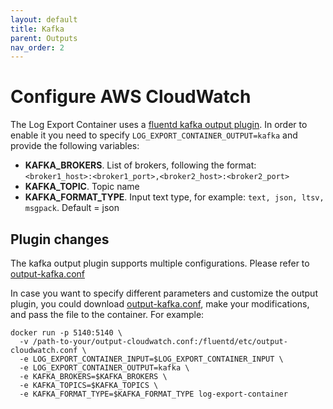 ```yaml
---
layout: default
title: Kafka
parent: Outputs
nav_order: 2
---
```

# Configure AWS CloudWatch

The Log Export Container uses a [fluentd kafka output plugin](https://github.com/fluent/fluent-plugin-kafka). In order to enable it you need to specify `LOG_EXPORT_CONTAINER_OUTPUT=kafka` and provide the following variables:
* **KAFKA_BROKERS**. List of brokers, following the format: `<broker1_host>:<broker1_port>,<broker2_host>:<broker2_port>`
* **KAFKA_TOPIC**. Topic name 
* **KAFKA_FORMAT_TYPE**. Input text type, for example: `text, json, ltsv, msgpack`. Default = json

## Plugin changes

The kafka output plugin supports multiple configurations. Please refer to [output-kafka.conf](../fluentd/etc/output-kafka.conf)

In case you want to specify different parameters and customize the output plugin, you could download [output-kafka.conf](../fluentd/etc/output-kafka.conf), make your modifications, and pass the file to the container. For example:
```
docker run -p 5140:5140 \
  -v /path-to-your/output-cloudwatch.conf:/fluentd/etc/output-cloudwatch.conf \
  -e LOG_EXPORT_CONTAINER_INPUT=$LOG_EXPORT_CONTAINER_INPUT \
  -e LOG_EXPORT_CONTAINER_OUTPUT=kafka \
  -e KAFKA_BROKERS=$KAFKA_BROKERS \
  -e KAFKA_TOPICS=$KAFKA_TOPICS \
  -e KAFKA_FORMAT_TYPE=$KAFKA_FORMAT_TYPE log-export-container
```
